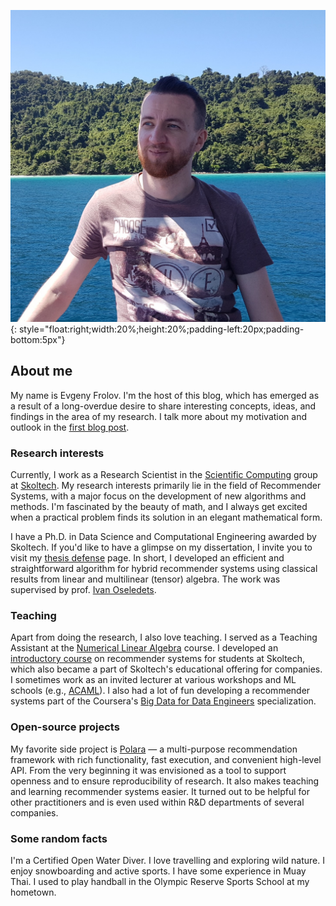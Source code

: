<!--
.. title: Welcome
.. slug: index
.. date: 2019-05-22 12:34:48 UTC+03:00
.. tags:
.. category:
.. link:
.. description: Welcome page
.. hidetitle: true
-->

![Evgeny Frolov](/images/me.jpg "Evgeny Frolov"){: style="float:right;width:20%;height:20%;padding-left:20px;padding-bottom:5px"}

## About me
My name is Evgeny Frolov. I'm the host of this blog, which has emerged as a result of a long-overdue desire to share interesting concepts, ideas, and findings in the area of my research. I talk more about my motivation and outlook in the [first blog post](link://slug/about-this-blog).  

### Research interests
Currently, I work as a Research Scientist in the [Scientific Computing] group at [Skoltech]. My research interests primarily lie in the field of Recommender Systems, with a major focus on the development of new algorithms and methods. I'm fascinated by the beauty of math, and I always get excited when a practical problem finds its solution in an elegant mathematical form.  

I have a Ph.D. in Data Science and Computational Engineering awarded by Skoltech. If you'd like to have a glimpse on my dissertation, I invite you to visit my [thesis defense] page. In short, I developed an efficient and straightforward algorithm for hybrid recommender systems using classical results from linear and multilinear (tensor) algebra. The work was supervised by prof. [Ivan Oseledets].  

### Teaching
Apart from doing the research, I also love teaching. I served as a Teaching Assistant at the [Numerical Linear Algebra] course. I developed an [introductory course] on recommender systems for students at Skoltech, which also became a part of Skoltech's educational offering for companies. I sometimes work as an invited lecturer at various workshops and ML schools (e.g., [ACAML]). I also had a lot of fun developing a recommender systems part of the Coursera's [Big Data for Data Engineers] specialization.  

### Open-source projects
My favorite side project is [Polara] — a multi-purpose recommendation framework with rich functionality, fast execution, and convenient high-level API. From the very beginning it was envisioned as a tool to support openness and to ensure reproducibility of research. It also makes teaching and learning recommender systems easier. It turned out to be helpful for other practitioners and is even used within R&D departments of several companies.  

### Some random facts
I'm a Certified Open Water Diver. I love travelling and exploring wild nature. I enjoy snowboarding and active sports. I have some experience in Muay Thai. I used to play handball in the Olympic Reserve Sports School at my hometown.


<!-- Links -->
[first blog post]: https://eigentheories.com/blog/about-this-blog/
[Scientific Computing]: https://crei.skoltech.ru/cdise/research/
[Skoltech]: https://www.skoltech.ru/en
[thesis defense]: https://www.skoltech.ru/en/2018/09/phd-thesis-defense-evgeny-frolov/
[Polara]: https://github.com/Evfro/polara/
[Ivan Oseledets]: https://faculty.skoltech.ru/people/ivanoseledets
[Numerical Linear Algebra]: https://nla.skoltech.ru/
[introductory course]: https://github.com/Evfro/RecSys_ISP2017
[ACAML]: https://aca.am/en/machine-learning/
[Big Data for Data Engineers]: https://www.coursera.org/specializations/big-data-engineering
